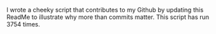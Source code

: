 I wrote a cheeky script that contributes to my Github by updating this ReadMe to illustrate why more than commits matter. This script has run 3754 times.